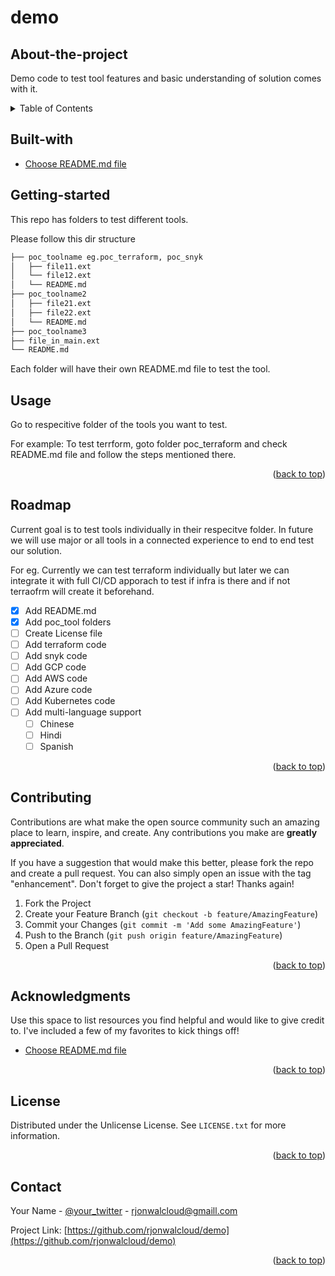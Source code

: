 <a id="readme-top"></a>
# demo

## About-the-project
Demo code to test tool features and basic understanding of solution comes with it.


<!-- TABLE OF CONTENTS -->
<details>
  <summary>Table of Contents</summary>
  <ol>
    <li>
      <a href="#about-the-project">About The Project</a>
      <ul>
        <li><a href="#built-with">Built With</a></li>
      </ul>
    </li>
    <li>
      <a href="#getting-started">Getting Started</a>
      <ul>
        <li><a href="#prerequisites">Prerequisites</a></li>
        <li><a href="#installation">Installation</a></li>
      </ul>
    </li>
    <li><a href="#usage">Usage</a></li>
    <li><a href="#roadmap">Roadmap</a></li>
    <li><a href="#contributing">Contributing</a></li>
    <li><a href="#license">License</a></li>
    <li><a href="#contact">Contact</a></li>
    <li><a href="#acknowledgments">Acknowledgments</a></li>
  </ol>
</details>


<!-- BUILT-WITH -->
## Built-with

* [Choose README.md file](https://github.com/othneildrew/Best-README-Template/blob/main/README.md)


<!-- GETTING_STARTED -->
## Getting-started


This repo has folders to test different tools. 

Please follow this dir structure

```sh
├── poc_toolname eg.poc_terraform, poc_snyk 
│   ├── file11.ext
│   └── file12.ext
│   └── README.md
├── poc_toolname2
│   ├── file21.ext
│   ├── file22.ext
│   └── README.md
├── poc_toolname3
├── file_in_main.ext
└── README.md
```

Each folder will have their own README.md file to test the tool. 



<!-- USAGE -->
## Usage


Go to respecitive folder of the tools you want to test. 

For example: To test terrform, goto folder poc_terraform and check README.md file and follow the steps mentioned there. 

<p align="right">(<a href="#readme-top">back to top</a>)</p>  



<!-- ROADMAP -->
## Roadmap


Current goal is to test tools individually in their respecitve folder. In future we will use major or all tools in a connected experience to end to end test our solution. 

For eg. Currently we can test terraform individually but later we can integrate it with full CI/CD apporach to test if infra is there and if not terraofrm will create it beforehand. 

- [x] Add README.md
- [x] Add poc_tool folders
- [ ] Create License file 
- [ ] Add terraform code
- [ ] Add snyk code
- [ ] Add GCP code
- [ ] Add AWS code
- [ ] Add Azure code
- [ ] Add Kubernetes code
- [ ] Add multi-language support
    - [ ] Chinese
    - [ ] Hindi
    - [ ] Spanish

<p align="right">(<a href="#readme-top">back to top</a>)</p>  



<!-- CONTRIBUTING -->
## Contributing

Contributions are what make the open source community such an amazing place to learn, inspire, and create. Any contributions you make are **greatly appreciated**.

If you have a suggestion that would make this better, please fork the repo and create a pull request. You can also simply open an issue with the tag "enhancement".
Don't forget to give the project a star! Thanks again!

1. Fork the Project
2. Create your Feature Branch (`git checkout -b feature/AmazingFeature`)
3. Commit your Changes (`git commit -m 'Add some AmazingFeature'`)
4. Push to the Branch (`git push origin feature/AmazingFeature`)
5. Open a Pull Request

<p align="right">(<a href="#readme-top">back to top</a>)</p>  



<!-- ACKNOWLEDGMENTS -->
## Acknowledgments

Use this space to list resources you find helpful and would like to give credit to. I've included a few of my favorites to kick things off!
* [Choose README.md file](https://github.com/othneildrew/Best-README-Template/blob/main/README.md)

<p align="right">(<a href="#readme-top">back to top</a>)</p>  



<!-- LICENSE -->
## License

Distributed under the Unlicense License. See `LICENSE.txt` for more information.

<p align="right">(<a href="#readme-top">back to top</a>)</p>  



<!-- CONTACT -->
## Contact

Your Name - [@your_twitter](https://twitter.com/your_username) - rjonwalcloud@gmaill.com

Project Link: [https://github.com/rjonwalcloud/demo](https://github.com/rjonwalcloud/demo)

<p align="right">(<a href="#readme-top">back to top</a>)</p>  
